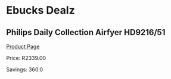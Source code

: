 
# Ebucks Dealz
## Philips Daily Collection Airfyer HD9216/51
[Product Page](https://www.ebucks.com/web/shop/productSelected.do?prodId=1151460185&catId=704983235)

Price: R2339.00

Savings: 360.0


	